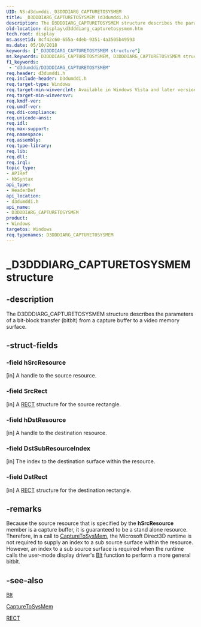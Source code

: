 ```yaml
---
UID: NS:d3dumddi._D3DDDIARG_CAPTURETOSYSMEM
title: _D3DDDIARG_CAPTURETOSYSMEM (d3dumddi.h)
description: The D3DDDIARG_CAPTURETOSYSMEM structure describes the parameters of a bit-block transfer (bitblt) from a capture buffer to a video memory surface.
old-location: display\d3dddiarg_capturetosysmem.htm
tech.root: display
ms.assetid: 8cf42c60-655a-4deb-9351-4a3505b49593
ms.date: 05/10/2018
keywords: ["_D3DDDIARG_CAPTURETOSYSMEM structure"]
ms.keywords: D3DDDIARG_CAPTURETOSYSMEM, D3DDDIARG_CAPTURETOSYSMEM structure [Display Devices], UMDisplayDriver_param_Structs_497b7e52-066f-4078-b673-0f9cd3b6f4c1.xml, _D3DDDIARG_CAPTURETOSYSMEM, d3dumddi/D3DDDIARG_CAPTURETOSYSMEM, display.d3dddiarg_capturetosysmem
f1_keywords:
 - "d3dumddi/D3DDDIARG_CAPTURETOSYSMEM"
req.header: d3dumddi.h
req.include-header: D3dumddi.h
req.target-type: Windows
req.target-min-winverclnt: Available in Windows Vista and later versions of the Windows operating systems.
req.target-min-winversvr: 
req.kmdf-ver: 
req.umdf-ver: 
req.ddi-compliance: 
req.unicode-ansi: 
req.idl: 
req.max-support: 
req.namespace: 
req.assembly: 
req.type-library: 
req.lib: 
req.dll: 
req.irql: 
topic_type:
- APIRef
- kbSyntax
api_type:
- HeaderDef
api_location:
- d3dumddi.h
api_name:
- D3DDDIARG_CAPTURETOSYSMEM
product:
- Windows
targetos: Windows
req.typenames: D3DDDIARG_CAPTURETOSYSMEM
---
```


# _D3DDDIARG_CAPTURETOSYSMEM structure


## -description


The D3DDDIARG_CAPTURETOSYSMEM structure describes the parameters of a bit-block transfer (bitblt) from a capture buffer to a video memory surface. 


## -struct-fields




### -field hSrcResource

[in] A handle to the source resource.


### -field SrcRect

[in] A <a href="https://docs.microsoft.com/windows/desktop/api/windef/ns-windef-tagrect">RECT</a> structure for the source rectangle. 


### -field hDstResource

[in] A handle to the destination resource.


### -field DstSubResourceIndex

[in] The index to the destination surface within the resource. 


### -field DstRect

[in] A <a href="https://docs.microsoft.com/windows/desktop/api/windef/ns-windef-tagrect">RECT</a> structure for the destination rectangle. 


## -remarks



Because the source resource that is specified by the <b>hSrcResource</b> member is a capture buffer, it is guaranteed to be a stand alone resource. Therefore, in a call to <a href="https://docs.microsoft.com/windows-hardware/drivers/ddi/d3dumddi/nc-d3dumddi-pfnd3dddi_capturetosysmem">CaptureToSysMem</a>, the Microsoft Direct3D runtime is not required to supply an index to a sub source surface within the resource. However, an index to a sub source surface is required when the runtime calls the user-mode display driver's <a href="https://docs.microsoft.com/windows-hardware/drivers/ddi/d3dumddi/nc-d3dumddi-pfnd3dddi_blt">Blt</a> function to perform a more general bitblt.




## -see-also




<a href="https://docs.microsoft.com/windows-hardware/drivers/ddi/d3dumddi/nc-d3dumddi-pfnd3dddi_blt">Blt</a>



<a href="https://docs.microsoft.com/windows-hardware/drivers/ddi/d3dumddi/nc-d3dumddi-pfnd3dddi_capturetosysmem">CaptureToSysMem</a>



<a href="https://docs.microsoft.com/windows/desktop/api/windef/ns-windef-tagrect">RECT</a>
 

 

